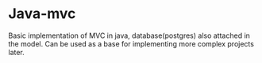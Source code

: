 # Java-mvc

Basic implementation of MVC in java, database(postgres) also attached in the model.
Can be used as a base for implementing more complex projects later.

